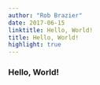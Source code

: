 ```yaml
---
author: "Rob Brazier"
date: 2017-06-15
linktitle: Hello, World!
title: Hello, World!
highlight: true
---
```



### **Hello, World!**
